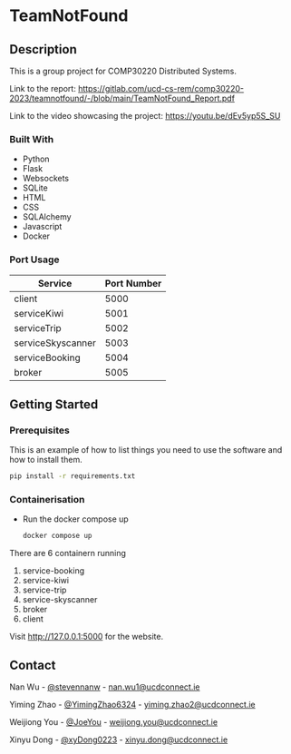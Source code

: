 # TeamNotFound

## Description
This is a group project for COMP30220 Distributed Systems.

Link to the report: https://gitlab.com/ucd-cs-rem/comp30220-2023/teamnotfound/-/blob/main/TeamNotFound_Report.pdf

Link to the video showcasing the project: https://youtu.be/dEv5yp5S_SU


### Built With

* Python
* Flask
* Websockets
* SQLite
* HTML
* CSS
* SQLAlchemy
* Javascript
* Docker

### Port Usage

| Service           | Port Number |
|-------------------|-------------|
| client            | 5000        |
| serviceKiwi       | 5001        |
| serviceTrip       | 5002        |
| serviceSkyscanner | 5003        |
| serviceBooking    | 5004        |
| broker            | 5005        |

## Getting Started

### Prerequisites

This is an example of how to list things you need to use the software and how to install them.

```sh
pip install -r requirements.txt
```

### Containerisation

* Run the docker compose up
    ```sh
    docker compose up
    ```

There are 6 containern running
1. service-booking
2. service-kiwi
3. service-trip
4. service-skyscanner
5. broker
6. client

Visit http://127.0.0.1:5000 for the website.



## Contact

Nan Wu - [@stevennanw](https://gitlab.com/stevennanw) - nan.wu1@ucdconnect.ie

Yiming Zhao - [@YimingZhao6324](https://gitlab.com/YimingZhao6324) - yiming.zhao2@ucdconnect.ie


Weijiong You - [@JoeYou](https://gitlab.com/JoeYou) - weijiong.you@ucdconnect.ie

Xinyu Dong - [@xyDong0223](https://gitlab.com/xyDong0223) - xinyu.dong@ucdconnect.ie

